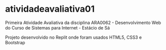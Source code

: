 # atividadeavaliativa01
Primeira Atividade Avaliativa da disciplina ARA0062 - Desenvolvimento Web do Curso de Sistemas para Internet - Estácio de Sá

Projeto desenvolvido no Replit onde foram usados HTML5, CSS3 e Bootstrap
